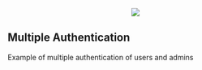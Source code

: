 <p align="center"><img src="https://laravel.com/assets/img/components/logo-laravel.svg"></p>

## Multiple Authentication

Example of multiple authentication of users and admins